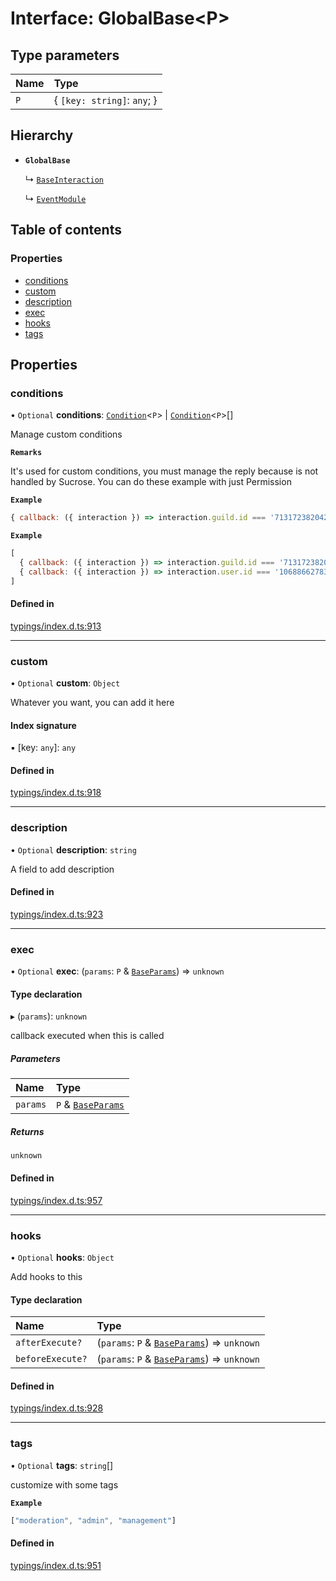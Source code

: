 # Interface: GlobalBase<P\>

## Type parameters

| Name | Type |
| :------ | :------ |
| `P` | { `[key: string]`: `any`;  } |

## Hierarchy

- **`GlobalBase`**

  ↳ [`BaseInteraction`](../wiki/BaseInteraction)

  ↳ [`EventModule`](../wiki/EventModule)

## Table of contents

### Properties

- [conditions](../wiki/GlobalBase#conditions)
- [custom](../wiki/GlobalBase#custom)
- [description](../wiki/GlobalBase#description)
- [exec](../wiki/GlobalBase#exec)
- [hooks](../wiki/GlobalBase#hooks)
- [tags](../wiki/GlobalBase#tags)

## Properties

### conditions

• `Optional` **conditions**: [`Condition`](../wiki/Exports#condition)<`P`\> \| [`Condition`](../wiki/Exports#condition)<`P`\>[]

Manage custom conditions

**`Remarks`**

It's used for custom conditions,
you must manage the reply because is not handled by Sucrose.
You can do these example with just Permission

**`Example`**

```js
{ callback: ({ interaction }) => interaction.guild.id === '713172382042423352' }
```

**`Example`**

```js
[
  { callback: ({ interaction }) => interaction.guild.id === '713172382042423352' },
  { callback: ({ interaction }) => interaction.user.id === '1068866278321831987' },
]
```

#### Defined in

[typings/index.d.ts:913](https://github.com/Natto-PKP/discord-sucrose/blob/9e8624c/typings/index.d.ts#L913)

___

### custom

• `Optional` **custom**: `Object`

Whatever you want, you can add it here

#### Index signature

▪ [key: `any`]: `any`

#### Defined in

[typings/index.d.ts:918](https://github.com/Natto-PKP/discord-sucrose/blob/9e8624c/typings/index.d.ts#L918)

___

### description

• `Optional` **description**: `string`

A field to add description

#### Defined in

[typings/index.d.ts:923](https://github.com/Natto-PKP/discord-sucrose/blob/9e8624c/typings/index.d.ts#L923)

___

### exec

• `Optional` **exec**: (`params`: `P` & [`BaseParams`](../wiki/Exports#baseparams)) => `unknown`

#### Type declaration

▸ (`params`): `unknown`

callback executed when this is called

##### Parameters

| Name | Type |
| :------ | :------ |
| `params` | `P` & [`BaseParams`](../wiki/Exports#baseparams) |

##### Returns

`unknown`

#### Defined in

[typings/index.d.ts:957](https://github.com/Natto-PKP/discord-sucrose/blob/9e8624c/typings/index.d.ts#L957)

___

### hooks

• `Optional` **hooks**: `Object`

Add hooks to this

#### Type declaration

| Name | Type |
| :------ | :------ |
| `afterExecute?` | (`params`: `P` & [`BaseParams`](../wiki/Exports#baseparams)) => `unknown` |
| `beforeExecute?` | (`params`: `P` & [`BaseParams`](../wiki/Exports#baseparams)) => `unknown` |

#### Defined in

[typings/index.d.ts:928](https://github.com/Natto-PKP/discord-sucrose/blob/9e8624c/typings/index.d.ts#L928)

___

### tags

• `Optional` **tags**: `string`[]

customize with some tags

**`Example`**

```js
["moderation", "admin", "management"]
```

#### Defined in

[typings/index.d.ts:951](https://github.com/Natto-PKP/discord-sucrose/blob/9e8624c/typings/index.d.ts#L951)
